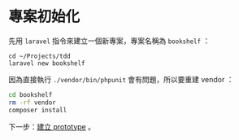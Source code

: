 # 專案初始化

先用 `laravel` 指令來建立一個新專案，專案名稱為 `bookshelf` ：

```
cd ~/Projects/tdd
laravel new bookshelf
```

因為直接執行 `./vendor/bin/phpunit` 會有問題，所以要重建 vendor ：

```bash
cd bookshelf
rm -rf vendor
composer install
```

下一步：[建立 prototype](./02-prototype.md) 。